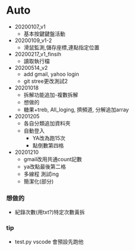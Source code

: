 Auto
===

- 20200107_v1 
    - 基本按鍵鍵盤活動
- 20200109_v1-2
    - 滑鼠監測,儲存座標,連點指定位置
- 20200217_v1_finsih
    - 讀取執行檔
- 20200514_v2
    - add gmail, yahoo login
    - git stree更改測試2
- 20201018
    - 拆解功能追加-複數拆解
    - 想做的
    * 糖果+treb, All_loging, 擠頻道, 分解追加array
- 20201205
    - 各自分類追加資料夾
    - 自動登入
        - YA改為跑15次
        - 點倒數第四格
- 20201210
    - gmail改用共通count記數
    - ya改點最後第二格
    - 多線程 測試ing
    - 簡潔化(部分)

### 想做的
- 紀錄次數(用txt?)特定次數黃拆
###  tip
- test.py vscode 會預設先跑他
